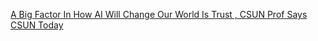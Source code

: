 [A Big Factor In How AI Will Change Our World Is Trust , CSUN Prof Says   CSUN Today](https://qi.tc/qi/116647)